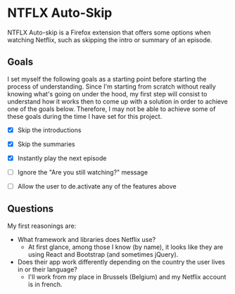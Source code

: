 # NTFLX Auto-Skip


NTFLX Auto-skip is a Firefox extension that offers some options when watching Netflix, such as skipping the intro or summary of an episode.


## Goals


I set myself the following goals as a starting point before starting the process of understanding. Since I'm starting from scratch without really knowing what's going on under the hood, my first step will consist to understand how it works then to come up with a solution in order to achieve one of the goals below. Therefore, I may not be able to achieve some of these goals during the time I have set for this project. 

- [x] Skip the introductions 
- [x] Skip the summaries 
- [x] Instantly play the next episode 
- [ ] Ignore the "Are you still watching?" message
- [ ] Allow the user to de.activate any of the features above 


## Questions


My first reasonings are:
- What framework and libraries does Netflix use? 
  - At first glance, among those I know (by name), it looks like they are using React and Bootstrap (and sometimes jQuery). 
- Does their app work differently depending on the country the user lives in or their language?
  - I'll work from my place in Brussels (Belgium) and my Netflix account is in french. 
